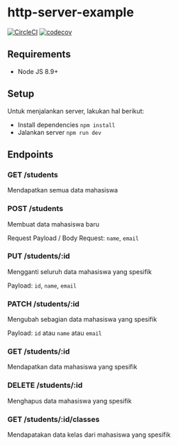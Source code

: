 # http-server-example

[![CircleCI](https://circleci.com/gh/hammer-code/http-server-example.svg?style=svg)](https://circleci.com/gh/hammer-code/http-server-example) [![codecov](https://codecov.io/gh/hammer-code/http-server-example/branch/master/graph/badge.svg)](https://codecov.io/gh/hammer-code/http-server-example)

## Requirements
- Node JS 8.9+

## Setup

Untuk menjalankan server, lakukan hal berikut:
- Install dependencies `npm install`
- Jalankan server `npm run dev`

## Endpoints

### GET /students

Mendapatkan semua data mahasiswa

### POST /students

Membuat data mahasiswa baru

Request Payload / Body Request: `name`, `email`

### PUT /students/:id

Mengganti seluruh data mahasiswa yang spesifik

Payload: `id`, `name`, `email`

### PATCH /students/:id

Mengubah sebagian data mahasiswa yang spesifik

Payload: `id` atau `name` atau `email`

### GET /students/:id

Mendapatkan data mahasiswa yang spesifik

### DELETE /students/:id

Menghapus data mahasiswa yang spesifik

### GET /students/:id/classes

Mendapatakan data kelas dari mahasiswa yang spesifik
